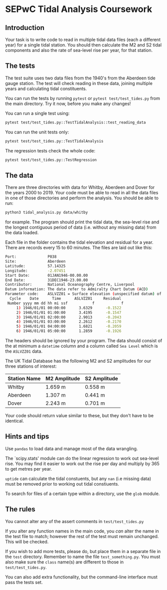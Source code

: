 # SEPwC Tidal Analysis Coursework

## Introduction

Your task is to write code to read in multiple tidal data files (each a different year) 
for a single tidal station. You should then calculate the M2 and S2 tidal components
and also the rate of sea-level rise per year, for that station.

## The tests

The test suite uses two data files from the 1940's from the
Aberdeen tide gauge station. The test will check reading in these
data, joining multiple years and calculating tidal constituents.

You can run the tests by running `pytest` or `pytest test/test_tides.py`
from the main directory. Try it now, before you make any changes!

You can run a single test using:

```bash
pytest test/test_tides.py::TestTidalAnalysis::test_reading_data
```

You can run the unit tests only:

```bash
pytest test/test_tides.py::TestTidalAnalysis
```

The regression tests check the whole code:

```bash
pytest test/test_tides.py::TestRegression
```

## The data

There are three directories with data for Whitby, Aberdeen and Dover for the years
2000 to 2019. Your code must be able to read in all the data files in one of those
directories and perform the analysis. You should be able to run:

```bash
python3 tidal_analysis.py data/whitby
```

for example. The program should print the tidal data, the sea-level rise and
the longest contiguous period of data (i.e. without any missing data) from 
the data loaded. 

Each file in the folder contains the tidal elevation and residual for a year.
There are records every 15 to 60 minutes. The files are laid out like this:

```bash
Port:              P038
Site:              Aberdeen
Latitude:          57.14325
Longitude:         -2.07451
Start Date:        01JAN1946-00.00.00
End Date:          31DEC1946-23.00.00
Contributor:       National Oceanography Centre, Liverpool
Datum information: The data refer to Admiralty Chart Datum (ACD)
Parameter code:    ASLVZZ01 = Surface elevation (unspecified datum) of the water body                      
  Cycle    Date      Time      ASLVZZ01     Residual  
 Number yyyy mm dd hh mi ssf           f            f 
     1) 1946/01/01 00:00:00      3.6329      -0.1522  
     2) 1946/01/01 01:00:00      3.4195      -0.1547  
     3) 1946/01/01 02:00:00      2.9013      -0.2043  
     4) 1946/01/01 03:00:00      2.2612      -0.2170  
     5) 1946/01/01 04:00:00      1.6821      -0.2059  
     6) 1946/01/01 05:00:00      1.2859      -0.1926  
```
The headers should be ignored by your program. The data should consist of the at minimum
a `datetime` column and a column called `Sea Level` which is the `ASLVZZ01` data.

The UK Tidal Database has the following M2 and S2 amplitudes for our three stations
of interest:

| Station Name    |   M2 Amplitude   | S2 Amplitude  |
|-----------------|------------------|---------------|
| Whitby          | 1.659 m          | 0.558 m       |
| Aberdeen        | 1.307 m          | 0.441 m       |
| Dover           | 2.243 m          | 0.701 m       |

Your code should return value similar to these, but they don't have to 
be identical.

## Hints and tips

Use `pandas` to load data and manage most of the data wrangling. 

The `scipy.stats' module can do the linear regression to work out sea-level rise. You may find
it easier to work out the rise per day and multiply by 365 to get metres per year. 

`uptide` can calculate the tidal constuents, but any `nan` (i.e missing data) must be 
removed prior to working out tidal constiuents. 

To search for files of a certain type within a directory, use the ``glob`` module. 


## The rules

You cannot alter any of the assert comments in `test/test_tides.py`

If you alter any function names in the main code, you *can* alter the name
in the test file to match; however the rest of the test must remain unchanged. 
This will be checked.

If you wish to add more tests, please do, but place them in a separate file
in the `test` directory. Remember to name the file `test_something.py`. You must
also make sure the `class` name(s) are different to those in `test/test_tides.py`.

You can also add extra functionality, but the command-line interface must pass
the tests set.
